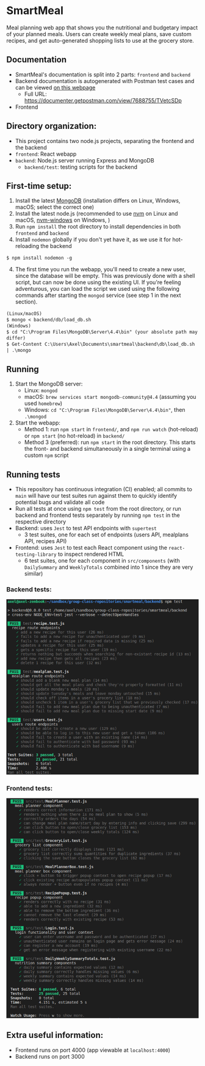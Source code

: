 # SmartMeal
Meal planning web app that shows you the nutritional and budgetary impact of your planned meals. Users can create weekly meal plans, save custom recipes, and get auto-generated shopping lists to use at the grocery store.

## Documentation
* SmartMeal's documentation is split into 2 parts: `frontend` and `backend`
* Backend documentation is autogenerated with Postman test cases and can be viewed [on this webpage](https://documenter.getpostman.com/view/7688755/TVetcSDp)
  * Full URL: https://documenter.getpostman.com/view/7688755/TVetcSDp
* Frontend

## Directory organization:
* This project contains two node.js projects, separating the frontend and the backend
* `frontend`: React webapp
* `backend`: Node.js server running Express and MongoDB
  * `backend/test`: testing scripts for the backend

## First-time setup:
1. Install the latest [MongoDB](https://docs.mongodb.com/manual/installation/) (installation differs on Linux, Windows, macOS; select the correct one)
2. Install the latest node.js (recommended to use [nvm](https://github.com/nvm-sh/nvm) on Linux and macOS, [nvm-windows](https://github.com/coreybutler/nvm-windows) on Windows, )
3. Run `npm install` the root directory to install dependencies in both `frontend` and `backend`
4. Install `nodemon` globally if you don't yet have it, as we use it for hot-reloading the backend
```
$ npm install nodemon -g
```
4. The first time you run the webapp, you'll need to create a new user, since the database will be empty. This was previously done with a shell script, but can now be done using the existing UI. If you're feeling adventurous, you can load the script we used using the following commands after starting the `mongod` service (see step 1 in the next section).

```
(Linux/macOS) 
$ mongo < backend/db/load_db.sh
(Windows)   
$ cd "C:\Program Files\MongoDB\Server\4.4\bin" (your absolute path may differ)
$ Get-Content C:\Users\Axel\Documents\smartmeal\backend\db\load_db.sh | .\mongo
```
## Running
1. Start the MongoDB server: 
   * Linux: `mongod`
   * macOS: `brew services start mongodb-community@4.4` (assuming you used `homebrew`)
   * Windows: `cd "C:\Program Files\MongoDB\Server\4.4\bin"`, then `.\mongod`
2. Start the webapp:
   * Method 1: run `npm start` in `frontend/`, and `npm run watch` (hot-reload) or `npm start` (no hot-reload) in `backend/`
   * Method 3 (preferred): run `npm start` in the root directory. This starts the front- and backend simultaneously in a single terminal using a custom `npm` script

## Running tests
* This repository has continuous integration (CI) enabled; all commits to `main` will have our test suites run against them to quickly identify potential bugs and validate all code
* Run all tests at once using `npm test` from the root directory, or run backend and frontend tests separately by running `npm test` in the respective directory
* Backend: uses `Jest` to test API endpoints with `supertest`
  * 3 test suites, one for each set of endpoints (users API, mealplans API, recipes API)
* Frontend: uses `Jest` to test each React component using the `react-testing-library` to inspect rendered HTML
  * 6 test suites, one for each component in `src/components` (with `DailySummary` and `WeeklyTotals` combined into 1 since they are very similar)

### Backend tests:
![Sample backend testing output](./res/backend-tests.png)


### Frontend tests:
![Sample frontend testing output](./res/frontend-tests.png)

## Extra useful information:
* Frontend runs on port 4000 (app viewable at `localhost:4000`)
* Backend runs on port 3000



